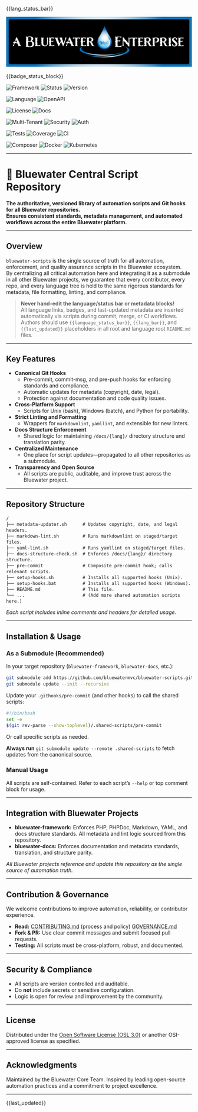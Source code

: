 <!-- Multi-language Translation Status with Images -->
{{lang_status_bar}}

<img src="docs/en/assets/bw-git-banner.png" alt="Bluewater"/>

<!-- Badge Status Block -->
{{badge_status_block}}

<!-- Badges: Project Metadata and Status -->
![Framework](https://img.shields.io/badge/framework-Bluewater-lightblue?logo=dropbox&logoColor=white)
![Status](https://img.shields.io/badge/status-active-blue)
![Version](https://img.shields.io/badge/version-0.1-blue?logo=semantic-release&logoColor=white)

![Language](https://img.shields.io/badge/language-PHP%208.2+-blue?logo=php&logoColor=white)
![OpenAPI](https://img.shields.io/badge/API-OpenAPI_3-green?logo=openapiinitiative&logoColor=white)

![License](https://img.shields.io/badge/license-MIT-green?logo=open-source-initiative&logoColor=white)
![Docs](https://img.shields.io/badge/docs-Available-blue?logo=readthedocs&logoColor=white)

![Multi-Tenant](https://img.shields.io/badge/multi--tenant-enabled-blue?logo=archlinux&logoColor=white)
![Security](https://img.shields.io/badge/security-Middleware--Driven-important?logo=auth0&logoColor=white)
![Auth](https://img.shields.io/badge/auth-JWT%20%7C%20OAuth-blue?logo=auth0&logoColor=white)

![Tests](https://img.shields.io/badge/tests-not%20configured-lightgrey?logo=githubactions&logoColor=white)
![Coverage](https://img.shields.io/badge/coverage-N/A-lightgrey?logo=codecov&logoColor=white)
![CI](https://img.shields.io/badge/ci-GitHub_Actions-blue?logo=githubactions&logoColor=white)

![Composer](https://img.shields.io/badge/Dependency-Composer-orange?logo=composer&logoColor=white)
![Docker](https://img.shields.io/badge/Container-Docker-blue?logo=docker&logoColor=white)
![Kubernetes](https://img.shields.io/badge/Orchestration-Kubernetes-blue?logo=kubernetes&logoColor=white)

---

# 🌊 Bluewater Central Script Repository

**The authoritative, versioned library of automation scripts and Git hooks for all Bluewater repositories.  
Ensures consistent standards, metadata management, and automated workflows across the entire Bluewater platform.**

---

## Overview

`bluewater-scripts` is the single source of truth for all automation, enforcement, and quality assurance scripts in the Bluewater ecosystem.  
By centralizing all critical automation here and integrating it as a submodule in all other Bluewater projects, we guarantee that every contributor, every repo, and every language tree is held to the same rigorous standards for metadata, file formatting, linting, and compliance.

> **Never hand-edit the language/status bar or metadata blocks!**  
> All language links, badges, and last-updated metadata are inserted automatically via scripts during commit, merge, or CI workflows.  
> Authors should use `{{language_status_bar}}`, `{{lang_bar}}`, and `{{last_updated}}` placeholders in all root and language root `README.md` files.

---

## Key Features

- **Canonical Git Hooks**
  - Pre-commit, commit-msg, and pre-push hooks for enforcing standards and compliance.
  - Automatic updates for metadata (copyright, date, legal).
  - Protection against documentation and code quality issues.
- **Cross-Platform Support**
  - Scripts for Unix (bash), Windows (batch), and Python for portability.
- **Strict Linting and Formatting**
  - Wrappers for `markdownlint`, `yamllint`, and extensible for new linters.
- **Docs Structure Enforcement**
  - Shared logic for maintaining `/docs/{lang}/` directory structure and translation parity.
- **Centralized Maintenance**
  - One place for script updates—propagated to all other repositories as a submodule.
- **Transparency and Open Source**
  - All scripts are public, auditable, and improve trust across the Bluewater project.

---

## Repository Structure

```text
/
├── metadata-updater.sh      # Updates copyright, date, and legal headers.
├── markdown-lint.sh         # Runs markdownlint on staged/target files.
├── yaml-lint.sh             # Runs yamllint on staged/target files.
├── docs-structure-check.sh  # Enforces /docs/{lang}/ directory structure.
├── pre-commit               # Composite pre-commit hook; calls relevant scripts.
├── setup-hooks.sh           # Installs all supported hooks (Unix).
├── setup-hooks.bat          # Installs all supported hooks (Windows).
├── README.md                # This file.
└── ...                      # (Add more shared automation scripts here.)
````

*Each script includes inline comments and headers for detailed usage.*

---

## Installation & Usage

### **As a Submodule (Recommended)**

In your target repository (`bluewater-framework`, `bluewater-docs`, etc.):

```bash
git submodule add https://github.com/bluewatermvc/bluewater-scripts.git .shared-scripts
git submodule update --init --recursive
```

Update your `.githooks/pre-commit` (and other hooks) to call the shared scripts:

```bash
#!/bin/bash
set -e
$(git rev-parse --show-toplevel)/.shared-scripts/pre-commit
```

Or call specific scripts as needed.

**Always run**
`git submodule update --remote .shared-scripts`
to fetch updates from the canonical source.

### **Manual Usage**

All scripts are self-contained.
Refer to each script’s `--help` or top comment block for usage.

---

## Integration with Bluewater Projects

* **bluewater-framework:**
  Enforces PHP, PHPDoc, Markdown, YAML, and docs structure standards.
  All metadata and lint logic sourced from this repository.
* **bluewater-docs:**
  Enforces documentation and metadata standards, translation, and structure parity.

*All Bluewater projects reference and update this repository as the single source of automation truth.*

---

## Contribution & Governance

We welcome contributions to improve automation, reliability, or contributor experience.

* **Read:**
  [CONTRIBUTING.md](./CONTRIBUTING.md) (process and policy)
  [GOVERNANCE.md](./GOVERNANCE.md)
* **Fork & PR:**
  Use clear commit messages and submit focused pull requests.
* **Testing:**
  All scripts must be cross-platform, robust, and documented.

---

## Security & Compliance

* All scripts are version controlled and auditable.
* Do **not** include secrets or sensitive configuration.
* Logic is open for review and improvement by the community.

---

## License

Distributed under the [Open Software License (OSL 3.0)](./LICENSE)
or another OSI-approved license as specified.

---

## Acknowledgments

Maintained by the Bluewater Core Team.
Inspired by leading open-source automation practices and a commitment to project excellence.

---

{{last\_updated}}
